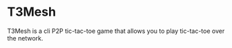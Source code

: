 # T3Mesh

T3Mesh is a cli P2P tic-tac-toe game that allows you to play tic-tac-toe over the network.

